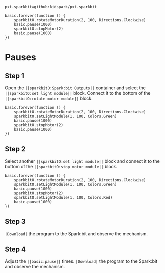 ```package
pxt-sparkbit=github:kidspark/pxt-sparkbit
```

```template
basic.forever(function () {
    sparkbitO.rotateMotorDuration(2, 100, Directions.Clockwise)
    basic.pause(1000)
    sparkbitO.stopMotor(2)
    basic.pause(1000)
})
```

# Pauses

## Step 1

Open the ``||sparkbitO:Spark:bit Outputs||`` container and select the ``||sparkbitO:set light module||`` block. Connect it to the bottom of the ``||sparkbitO:rotate motor module||`` block.

```blocks
basic.forever(function () {
    sparkbitO.rotateMotorDuration(2, 100, Directions.Clockwise)
    sparkbitO.setLightModule(1, 100, Colors.Green)
    basic.pause(1000)
    sparkbitO.stopMotor(2)
    basic.pause(1000)
})
```
## Step 2

Select another ``||sparkbitO:set light module||`` block and connect it to the bottom of the ``||sparkbitO:stop motor module||`` block.

```blocks
basic.forever(function () {
    sparkbitO.rotateMotorDuration(2, 100, Directions.Clockwise)
    sparkbitO.setLightModule(1, 100, Colors.Green)
    basic.pause(1000)
    sparkbitO.stopMotor(2)
    sparkbitO.setLightModule(1, 100, Colors.Red)
    basic.pause(1000)
})
```
## Step 3

``|Download|`` the program to the Spark:bit and observe the mechanism.

## Step 4

Adjust the ``||basic:pause||`` times. ``|Download|`` the program to the Spark:bit and observe the mechanism.